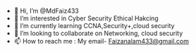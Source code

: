 - 👋 Hi, I’m @MdFaiz433
- 👀 I’m interested in Cyber Security Ethical Hakcing
- 🌱 I’m currently learning CCNA,Security+,cloud security
- 💞️ I’m looking to collaborate on Networking, cloud security
- 📫 How to reach me : My email- Faizanalam433@gmail.com

<!---
MdFaiz433/MdFaiz433 is a ✨ special ✨ repository because its `ABOUTME.md` (this file) appears on your GitHub profile.
You can click the Preview link to take a look at your changes.
--->

